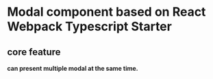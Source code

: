 # Modal component based on React Webpack Typescript Starter

## core feature

**can present multiple modal at the same time.**
